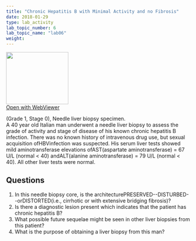 ```yaml
---
title: "Chronic Hepatitis B with Minimal Activity and no Fibrosis"
date: 2018-01-29
type: lab_activity
lab_topic_number: 6
lab_topic_name: "lab06"
weight: 
---
```

<div class="entrybody">
<div class="thumbnail"><a href="http://virtualslides.cumc.columbia.edu/Liver%20Path%2001.svs/view.apml?" target="_blank"><img alt="" src="http://pathologylab.ccnmtl.columbia.edu/assets/images/slide_liverpath01.jpg" width="170" height="143" class="mt-image-left"></a><br><a href="http://virtualslides.cumc.columbia.edu/Liver%20Path%2001.svs/view.apml?" target="_blank">Open with WebViewer</a></div>

<p>(Grade 1, Stage 0), Needle liver biopsy specimen.<br>
A 40 year old Italian man underwent a needle liver biopsy to assess the grade of activity and stage of disease of his known chronic hepatitis B infection. There was no known history of intravenous drug use, but sexual acquisition of<span class="caps">HBV</span>infection was suspected. His serum liver tests showed mild aminotransferase elevations of<span class="caps">AST</span>(aspartate aminotransferase) = 67 U/L (normal &lt; 40) and<span class="caps">ALT</span>(alanine aminotransferase) = 79 U/L (normal &lt; 40). All other liver tests were normal.<br clear="all"></p>

<h2>Questions</h2>


<ol>
<li>In this needle biopsy core, is the architecture<span class="caps">PRESERVED</span>--DISTURBED--or<span class="caps">DISTORTED</span>(i.e., cirrhotic or with extensive bridging fibrosis)?</li>
<li> Is there a diagnostic lesion present which indicates that the patient has chronic hepatitis B?</li>
<li> What possible future sequelae might be seen in other liver biopsies from this patient?</li>
<li> What is the purpose of obtaining a liver biopsy from this man?</li>
</ol>


						
</div>
